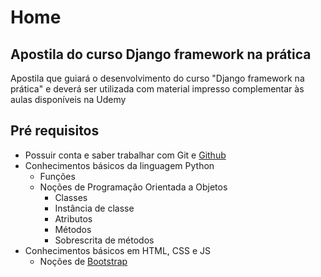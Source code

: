 # Home

## Apostila do curso Django framework na prática

Apostila que guiará o desenvolvimento do curso "Django framework na prática" e deverá ser utilizada com material impresso complementar às aulas disponíveis na Udemy

## Pré requisitos

* Possuir conta e saber trabalhar com Git e [Github](https://github.com/)
* Conhecimentos básicos da linguagem Python
  * Funções
  * Noções de Programação Orientada a Objetos
    * Classes
    * Instância de classe
    * Atributos
    * Métodos
    * Sobrescrita de métodos
* Conhecimentos básicos em HTML, CSS e JS
  * Noções de [Bootstrap](https://getbootstrap.com/)

